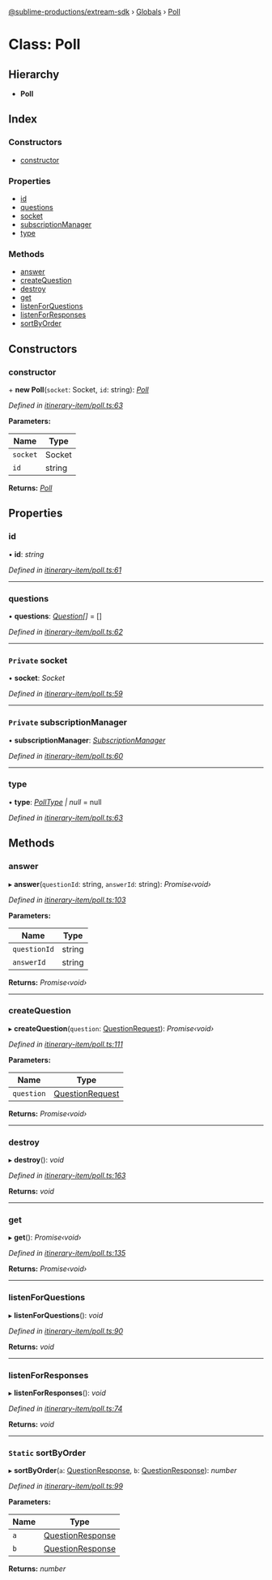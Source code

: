 [@sublime-productions/extream-sdk](../README.md) › [Globals](../globals.md) › [Poll](poll.md)

# Class: Poll

## Hierarchy

* **Poll**

## Index

### Constructors

* [constructor](poll.md#constructor)

### Properties

* [id](poll.md#id)
* [questions](poll.md#questions)
* [socket](poll.md#private-socket)
* [subscriptionManager](poll.md#private-subscriptionmanager)
* [type](poll.md#type)

### Methods

* [answer](poll.md#answer)
* [createQuestion](poll.md#createquestion)
* [destroy](poll.md#destroy)
* [get](poll.md#get)
* [listenForQuestions](poll.md#listenforquestions)
* [listenForResponses](poll.md#listenforresponses)
* [sortByOrder](poll.md#static-sortbyorder)

## Constructors

###  constructor

\+ **new Poll**(`socket`: Socket, `id`: string): *[Poll](poll.md)*

*Defined in [itinerary-item/poll.ts:63](https://github.com/Extream-SaaS/ex-sdk/blob/84845a8/src/itinerary-item/poll.ts#L63)*

**Parameters:**

Name | Type |
------ | ------ |
`socket` | Socket |
`id` | string |

**Returns:** *[Poll](poll.md)*

## Properties

###  id

• **id**: *string*

*Defined in [itinerary-item/poll.ts:61](https://github.com/Extream-SaaS/ex-sdk/blob/84845a8/src/itinerary-item/poll.ts#L61)*

___

###  questions

• **questions**: *[Question](question.md)[]* = []

*Defined in [itinerary-item/poll.ts:62](https://github.com/Extream-SaaS/ex-sdk/blob/84845a8/src/itinerary-item/poll.ts#L62)*

___

### `Private` socket

• **socket**: *Socket*

*Defined in [itinerary-item/poll.ts:59](https://github.com/Extream-SaaS/ex-sdk/blob/84845a8/src/itinerary-item/poll.ts#L59)*

___

### `Private` subscriptionManager

• **subscriptionManager**: *[SubscriptionManager](subscriptionmanager.md)*

*Defined in [itinerary-item/poll.ts:60](https://github.com/Extream-SaaS/ex-sdk/blob/84845a8/src/itinerary-item/poll.ts#L60)*

___

###  type

• **type**: *[PollType](../enums/polltype.md) | null* = null

*Defined in [itinerary-item/poll.ts:63](https://github.com/Extream-SaaS/ex-sdk/blob/84845a8/src/itinerary-item/poll.ts#L63)*

## Methods

###  answer

▸ **answer**(`questionId`: string, `answerId`: string): *Promise‹void›*

*Defined in [itinerary-item/poll.ts:103](https://github.com/Extream-SaaS/ex-sdk/blob/84845a8/src/itinerary-item/poll.ts#L103)*

**Parameters:**

Name | Type |
------ | ------ |
`questionId` | string |
`answerId` | string |

**Returns:** *Promise‹void›*

___

###  createQuestion

▸ **createQuestion**(`question`: [QuestionRequest](../interfaces/questionrequest.md)): *Promise‹void›*

*Defined in [itinerary-item/poll.ts:111](https://github.com/Extream-SaaS/ex-sdk/blob/84845a8/src/itinerary-item/poll.ts#L111)*

**Parameters:**

Name | Type |
------ | ------ |
`question` | [QuestionRequest](../interfaces/questionrequest.md) |

**Returns:** *Promise‹void›*

___

###  destroy

▸ **destroy**(): *void*

*Defined in [itinerary-item/poll.ts:163](https://github.com/Extream-SaaS/ex-sdk/blob/84845a8/src/itinerary-item/poll.ts#L163)*

**Returns:** *void*

___

###  get

▸ **get**(): *Promise‹void›*

*Defined in [itinerary-item/poll.ts:135](https://github.com/Extream-SaaS/ex-sdk/blob/84845a8/src/itinerary-item/poll.ts#L135)*

**Returns:** *Promise‹void›*

___

###  listenForQuestions

▸ **listenForQuestions**(): *void*

*Defined in [itinerary-item/poll.ts:90](https://github.com/Extream-SaaS/ex-sdk/blob/84845a8/src/itinerary-item/poll.ts#L90)*

**Returns:** *void*

___

###  listenForResponses

▸ **listenForResponses**(): *void*

*Defined in [itinerary-item/poll.ts:74](https://github.com/Extream-SaaS/ex-sdk/blob/84845a8/src/itinerary-item/poll.ts#L74)*

**Returns:** *void*

___

### `Static` sortByOrder

▸ **sortByOrder**(`a`: [QuestionResponse](../interfaces/questionresponse.md), `b`: [QuestionResponse](../interfaces/questionresponse.md)): *number*

*Defined in [itinerary-item/poll.ts:99](https://github.com/Extream-SaaS/ex-sdk/blob/84845a8/src/itinerary-item/poll.ts#L99)*

**Parameters:**

Name | Type |
------ | ------ |
`a` | [QuestionResponse](../interfaces/questionresponse.md) |
`b` | [QuestionResponse](../interfaces/questionresponse.md) |

**Returns:** *number*
